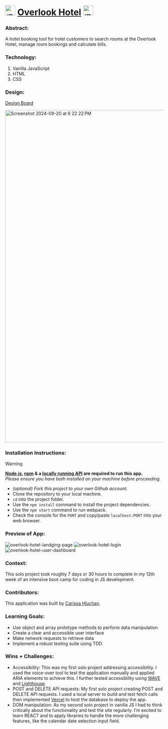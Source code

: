 # <picture><source srcset="https://fonts.gstatic.com/s/e/notoemoji/latest/1f6ce_fe0f/512.webp" type="image/webp"><img src="https://fonts.gstatic.com/s/e/notoemoji/latest/1f6ce_fe0f/512.gif" alt="🛎" width="32" height="32"></picture> [Overlook Hotel](https://carissahluchan.github.io/overlook-hotel/) <picture><source srcset="https://fonts.gstatic.com/s/e/notoemoji/latest/1f6ce_fe0f/512.webp" type="image/webp"><img src="https://fonts.gstatic.com/s/e/notoemoji/latest/1f6ce_fe0f/512.gif" alt="🛎" width="32" height="32"></picture>

### Abstract:
[//]: <> (Briefly describe what you built and its features. What problem is the app solving? How does this application solve that problem?)
A hotel booking tool for hotel customers to search rooms at the Overlook Hotel, manage room bookings and calculate bills.

### Technology:
1. Vanilla JavaScript
2. HTML
3. CSS

### Design:
[Design Board](https://miro.com/app/board/uXjVKvk8-HU=/)

<img width="1057" alt="Screenshot 2024-09-20 at 6 22 22 PM" src="https://github.com/user-attachments/assets/432e6612-3073-4473-b332-d5db3c00fa8a">

### Installation Instructions:
[//]: <> (What steps does a person have to take to get your app cloned down and running?)
> [!WARNING]
> **[Node.js](https://nodejs.org/en), [npm](https://www.npmjs.com/) & a [locally running API](https://github.com/turingschool-examples/overlook-api) are required to run this app.**<br>
> _Please ensure you have both installed on your machine before proceeding._

- _(optional) Fork this project to your own Github account._
- Clone the repository to your local machine.
- `cd` into the project folder.
- Use the `npm install` command to install the project dependencies.
- Use the `npm start` command to run webpack.
- Check the console for the `PORT` and copy/paste `localhost:PORT` into your web browser.

### Preview of App:
[//]: <> (Provide ONE gif or screenshot of your application - choose the "coolest" piece of functionality to show off.)
![overlook-hotel-landging-page](https://github.com/user-attachments/assets/47909116-6dcd-4113-9e2f-8d514f3ee8c5)
![overlook-hotel-login](https://github.com/user-attachments/assets/a27b7279-6711-4a09-924b-099f88506ed7)
![overlook-hotel-user-dashboard](https://github.com/user-attachments/assets/05001119-bf6c-43fe-9123-3874db454760)

### Context:
[//]: <> (Give some context for the project here. How long did you have to work on it? How far into the Turing program are you?)
This solo project took roughly 7 days or 30 hours to complete in my 12th week of an intensive boot camp for coding in JS development.

### Contributors:
[//]: <> (Who worked on this application? Link to their GitHubs.)
This application was built by [Carissa Hluchan](https://github.com/CarissaHluchan).

### Learning Goals:
[//]: <> (What were the learning goals of this project? What tech did you work with?)
- Use object and array prototype methods to perform data manipulation
- Create a clear and accessible user interface
- Make network requests to retrieve data
- Implement a robust testing suite using TDD

### Wins + Challenges:
[//]: <> (What are 2-3 wins you have from this project? What were some challenges you faced - and how did you get over them?)
- Accessibility: This was my first solo project addressing accessibility. I used the voice-over tool to test the application manually and applied ARIA elements to achieve this. I further tested accessibility using [WAVE](https://chromewebstore.google.com/detail/wave-evaluation-tool/jbbplnpkjmmeebjpijfedlgcdilocofh?hl=en-US) and [Lighthouse](https://developer.chrome.com/docs/lighthouse/overview).
- POST and DELETE API requests: My first solo project creating POST and DELETE API requests. I used a local server to build and test fetch calls then implemented [Vercel](https://vercel.com/) to host the database to deploy the app.
- DOM manipulation: As my second solo project in vanilla JS I had to think critically about the functionality and test the site regularly. I’m excited to learn REACT and to apply libraries to handle the more challenging features, like the calendar date selection input field.
